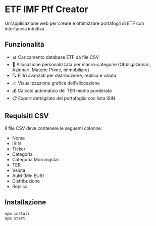 # ETF IMF Ptf Creator

Un'applicazione web per creare e ottimizzare portafogli di ETF con interfaccia intuitiva.

## Funzionalità

- 📊 Caricamento database ETF da file CSV
- 🎯 Allocazione personalizzata per macro-categorie (Obbligazionari, Azionari, Materie Prime, Immobiliare)
- 🔍 Filtri avanzati per distribuzione, replica e valuta
- 📈 Visualizzazione grafica dell'allocazione
- 💰 Calcolo automatico del TER medio ponderato
- 📋 Export dettagliato del portafoglio con lista ISIN

## Requisiti CSV

Il file CSV deve contenere le seguenti colonne:
- Nome
- ISIN
- Ticker
- Categoria
- Categoria Morningstar
- TER
- Valuta
- AuM (Mln EUR)
- Distribuzione
- Replica

## Installazione

```bash
npm install
npm start